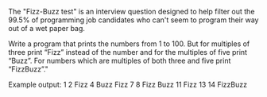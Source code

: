 The "Fizz-Buzz test" is an interview question designed to help filter out the 99.5% of programming job candidates who can't seem to program their way out of a wet paper bag. 


Write a program that prints the numbers from 1 to 100. But for multiples of three print “Fizz” instead of the number and for the multiples of five print “Buzz”. For numbers which are multiples of both three and five print “FizzBuzz”."


Example output:
1
2
Fizz
4
Buzz
Fizz
7
8
Fizz
Buzz
11
Fizz
13
14
FizzBuzz
